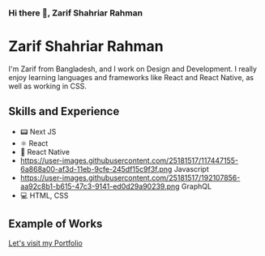 ### Hi there 👋, Zarif Shahriar Rahman

# Zarif Shahriar Rahman
I'm Zarif from Bangladesh, and I work on Design and Development. I really enjoy learning languages and frameworks like React and React Native, as well as working in CSS. 

## Skills and Experience
* 📟 Next JS
* ⚛ React
* 📱 React Native
* https://user-images.githubusercontent.com/25181517/117447155-6a868a00-af3d-11eb-9cfe-245df15c9f3f.png Javascript
* https://user-images.githubusercontent.com/25181517/192107856-aa92c8b1-b615-47c3-9141-ed0d29a90239.png GraphQL
* 💻 HTML, CSS
## Example of Works
[Let's visit my Portfolio](https://zarif-portfolio-two.vercel.app/)


<!--
**zarifRahman/zarifRahman** is a ✨ _special_ ✨ repository because its `README.md` (this file) appears on your GitHub profile.

Here are some ideas to get you started:

- 🔭 I’m currently working on ...
- 🌱 I’m currently learning ...
- 👯 I’m looking to collaborate on ...
- 🤔 I’m looking for help with ...
- 💬 Ask me about ...
- 📫 How to reach me: ...
- 😄 Pronouns: ...
- ⚡ Fun fact: ...
-->
